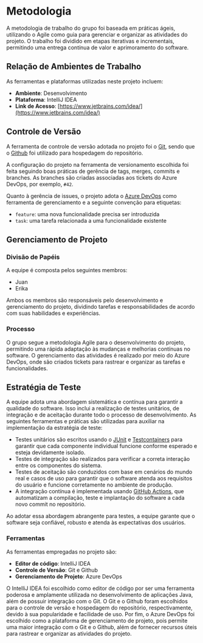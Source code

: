 # Metodologia

A metodologia de trabalho do grupo foi baseada em práticas ágeis, utilizando o Agile como guia para gerenciar e organizar as atividades do projeto. O trabalho foi dividido em etapas iterativas e incrementais, permitindo uma entrega contínua de valor e aprimoramento do software.

## Relação de Ambientes de Trabalho

As ferramentas e plataformas utilizadas neste projeto incluem:

- **Ambiente**: Desenvolvimento
- **Plataforma**: IntelliJ IDEA
- **Link de Acesso**: [https://www.jetbrains.com/idea/](https://www.jetbrains.com/idea/)

## Controle de Versão

A ferramenta de controle de versão adotada no projeto foi o [Git](https://git-scm.com/), sendo que o [Github](https://github.com) foi utilizado para hospedagem do repositório.

A configuração do projeto na ferramenta de versionamento escolhida foi feita seguindo boas práticas de gerência de tags, merges, commits e branches. As branches são criadas associadas aos tickets do Azure DevOps, por exemplo, `#42`. 

Quanto à gerência de issues, o projeto adota o [Azure DevOps](https://azure.microsoft.com/en-us/services/devops/) como ferramenta de gerenciamento e a seguinte convenção para etiquetas:

- `feature`: uma nova funcionalidade precisa ser introduzida
- `task`: uma tarefa relacionada a uma funcionalidade existente

## Gerenciamento de Projeto

### Divisão de Papéis

A equipe é composta pelos seguintes membros:

- Juan
- Erika

Ambos os membros são responsáveis pelo desenvolvimento e gerenciamento do projeto, dividindo tarefas e responsabilidades de acordo com suas habilidades e experiências.

### Processo

O grupo segue a metodologia Agile para o desenvolvimento do projeto, permitindo uma rápida adaptação às mudanças e melhorias contínuas no software. O gerenciamento das atividades é realizado por meio do Azure DevOps, onde são criados tickets para rastrear e organizar as tarefas e funcionalidades.

## Estratégia de Teste

A equipe adota uma abordagem sistemática e contínua para garantir a qualidade do software. Isso inclui a realização de testes unitários, de integração e de aceitação durante todo o processo de desenvolvimento. As seguintes ferramentas e práticas são utilizadas para auxiliar na implementação da estratégia de teste:

- Testes unitários são escritos usando o [JUnit](https://junit.org/junit5/) e [Testcontainers](https://www.testcontainers.org/) para garantir que cada componente individual funcione conforme esperado e esteja devidamente isolado.
- Testes de integração são realizados para verificar a correta interação entre os componentes do sistema.
- Testes de aceitação são conduzidos com base em cenários do mundo real e casos de uso para garantir que o software atenda aos requisitos do usuário e funcione corretamente no ambiente de produção.
- A integração contínua é implementada usando [GitHub Actions](https://github.com/features/actions), que automatizam a compilação, teste e implantação do software a cada novo commit no repositório.

Ao adotar essa abordagem abrangente para testes, a equipe garante que o software seja confiável, robusto e atenda às expectativas dos usuários.

### Ferramentas

As ferramentas empregadas no projeto são:

- **Editor de código**: IntelliJ IDEA
- **Controle de Versão**: Git e Github
- **Gerenciamento de Projeto**: Azure DevOps

O IntelliJ IDEA foi escolhido como editor de código por ser uma ferramenta poderosa e amplamente utilizada no desenvolvimento de aplicações Java, além de possuir integração com o Git. O Git e o Github foram escolhidos para o controle de versão e hospedagem do repositório, respectivamente, devido à sua popularidade e facilidade de uso. Por fim, o Azure DevOps foi escolhido como a plataforma de gerenciamento de projeto, pois permite uma maior integração com o Git e o Github, além de fornecer recursos úteis para rastrear e organizar as atividades do projeto.
